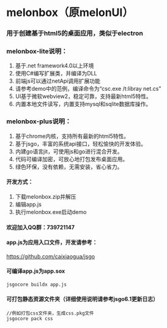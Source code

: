# melonbox（原melonUI）

### 用于创建基于html5的桌面应用，类似于electron

### melonbox-lite说明：
1. 基于.net framework4.0以上环境
2. 使用C#编写扩展类，并编译为DLL
3. 前端js可以通过netApi调用扩展功能
4. 请参考demo中的范例，编译命令为“csc.exe /t:libray net.cs”
5. UI基于微软webview2，稳定可靠，支持最新html5特性。
6. 内置本地文件读写，内置支持mysql和sqlite数据库操作。

### melonbox-plus说明：
1. 基于chrome内核，支持所有最新的html5特性。
2. 基于jsgo，丰富的系统api接口，轻松愉快的开发体验。
3. 内建go语言jit，可使用js和go进行混合开发。
4. 代码可编译加密，可放心地打包发布桌面应用。
5. 绿色环保，没有依赖，无需安装，省心省力。

#### 开发方式：
1. 下载melonbox.zip并解压
2. 编辑app.js
3. 执行melonbox.exe启动demo

#### 欢迎加入QQ群：739721147

#### app.js为应用入口文件，开发请参考：
https://github.com/caixiaogua/jsgo

#### 可编译app.js为app.sox
```
jsgocore buildx app.js
```
#### 可打包静态资源文件夹（详细使用说明请参考jsgo6.1更新日志）
```
//例如打包css文件夹，生成css.pkg文件
jsgocore pack css
```
